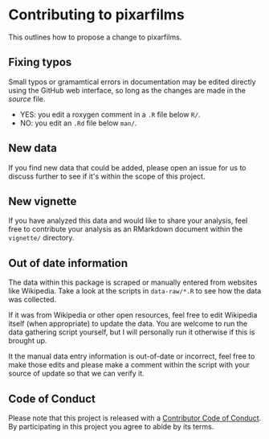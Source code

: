 # Contributing to pixarfilms

This outlines how to propose a change to pixarfilms.

## Fixing typos

Small typos or gramamtical errors in documentation may be edited directly using
the GitHub web interface, so long as the changes are made in the _source_ file.

- YES: you edit a roxygen comment in a `.R` file below `R/`.
- NO: you edit an `.Rd` file below `man/`.

## New data

If you find new data that could be added, please open an issue for us to
discuss further to see if it's within the scope of this project.

## New vignette

If you have analyzed this data and would like to share your analysis, feel free
to contribute your analysis as an RMarkdown document within the `vignette/`
directory.

## Out of date information

The data within this package is scraped or manually entered from websites like
Wikipedia. Take a look at the scripts in `data-raw/*.R` to see how the data was
collected.

If it was from Wikipedia or other open resources, feel free to edit Wikipedia
itself (when appropriate) to update the data. You are welcome to run the data
gathering script yourself, but I will personally run it otherwise if this is
brought up.

It the manual data entry information is out-of-date or incorrect, feel free to
make those edits and please make a comment within the script with your source
of update so that we can verify it.

## Code of Conduct

Please note that this project is released with a
[Contributor Code of Conduct](CODE_OF_CONDUCT.md).
By participating in this project you agree to abide by its terms.
